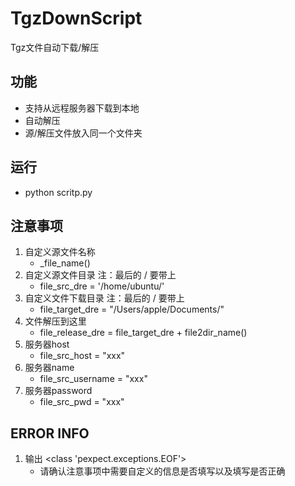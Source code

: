 # TgzDownScript
Tgz文件自动下载/解压

## 功能
* 支持从远程服务器下载到本地
* 自动解压
* 源/解压文件放入同一个文件夹

## 运行
* python scritp.py

## 注意事项
1. 自定义源文件名称
    - _file_name() 
2. 自定义源文件目录 注：最后的 / 要带上
    - file_src_dre = '/home/ubuntu/'                        
3. 自定义文件下载目录 注：最后的 / 要带上
    - file_target_dre = "/Users/apple/Documents/"           
4. 文件解压到这里
    - file_release_dre = file_target_dre + file2dir_name()  
5. 服务器host
    - file_src_host = "xxx"                                 
6. 服务器name
    - file_src_username = "xxx"                             
7. 服务器password
    - file_src_pwd = "xxx"                                  


## ERROR INFO
1. 输出 <class 'pexpect.exceptions.EOF'> 
    - 请确认注意事项中需要自定义的信息是否填写以及填写是否正确